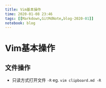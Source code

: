 ```yaml
---
title: Vim基本操作
time: 2020-01-08 23:46
tags: [[Markdown,GitMdNote,blog-2020-01]]
notebook: blog
---
```


# Vim基本操作

## 文件操作

- 只读方式打开文件 `-R` eg. `vim clipboard.md -R`
